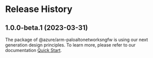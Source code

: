 # Release History
    
## 1.0.0-beta.1 (2023-03-31)

The package of @azure/arm-paloaltonetworksngfw is using our next generation design principles. To learn more, please refer to our documentation [Quick Start](https://aka.ms/js-track2-quickstart).
